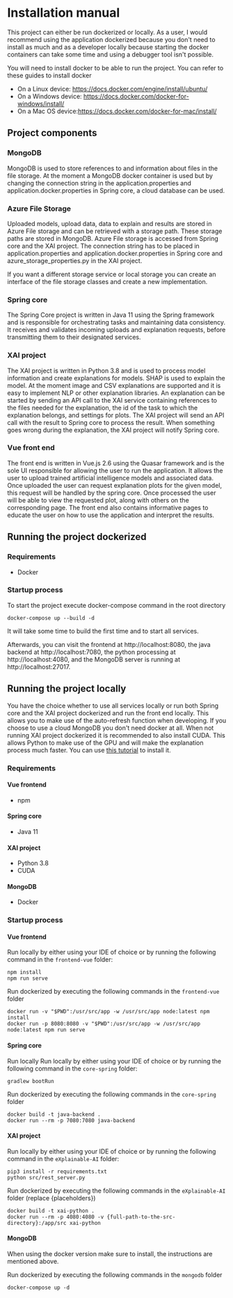 # Installation manual

This project can either be run dockerized or locally. As a user, I would recommend using the application dockerized because you don't need to install as much and as a developer locally because starting the docker containers can take some time and using a debugger tool isn't possible.

You will need to install docker to be able to run the project. You can refer to these guides to install docker
- On a Linux device: https://docs.docker.com/engine/install/ubuntu/
- On a Windows device: https://docs.docker.com/docker-for-windows/install/
- On a Mac OS device:https://docs.docker.com/docker-for-mac/install/

## Project components

### MongoDB
MongoDB is used to store references to and information about files in the file storage. At the moment a MongoDB docker container is used but by changing the connection string in the application.properties and application.docker.properties in Spring core, a cloud database can be used.

### Azure File Storage
Uploaded models, upload data, data to explain and results are stored in Azure File storage and can be retrieved with a storage path. These storage paths are stored in MongoDB. Azure File storage is accessed from Spring core and the XAI project. The connection string has to be placed in application.properties and application.docker.properties in Spring core and azure_storage_properties.py in the XAI project. 

If you want a different storage service or local storage you can create an interface of the file storage classes and create a new implementation.

### Spring core
The Spring Core project is written in Java 11 using the Spring framework and is responsible for orchestrating tasks and maintaining data consistency. It receives and validates incoming uploads and explanation requests, before transmitting them to their designated services.

### XAI project 
The XAI project is written in Python 3.8 and is used to process model information and create explanations for models. SHAP is used to explain the model. At the moment image and CSV explanations are supported and it is easy to implement NLP or other explanation libraries. An explanation can be started by sending an API call to the XAI service containing references to the files needed for the explanation, the id of the task to which the explanation belongs, and settings for plots. The XAI project will send an API call with the result to Spring core to process the result. When something goes wrong during the explanation, the XAI project will notify Spring core.

### Vue front end
The front end is written in Vue.js 2.6 using the Quasar framework and is the sole UI responsible for allowing the user to run the application. It allows the user to upload trained artificial intelligence models and associated data. Once uploaded the user can request explanation plots for the given model, this request will be handled by the spring core. Once processed the user will be able to view the requested plot, along with others on the corresponding page. The front end also contains informative pages to educate the user on how to use the application and interpret the results.

## Running the project dockerized

### Requirements
- Docker

### Startup process
To start the project execute docker-compose command in the root directory
```
docker-compose up --build -d
```
It will take some time to build the first time and to start all services.

Afterwards, you can visit the frontend at http:/<span>/localhost:8080, the java backend at http:/<span>/localhost:7080, the python processing at http:/<span>/localhost:4080, and the MongoDB server is running at http:/<span>/localhost:27017. 

## Running the project locally

You have the choice whether to use all services locally or run both Spring core and the XAI project dockerized and run the front end locally. This allows you to make use of the auto-refresh function when developing. If you choose to use a cloud MongoDB you don't need docker at all. When not running XAI project dockerized it is recommended to also install CUDA. This allows Python to make use of the GPU and will make the explanation process much faster. You can use [this tutorial](https://www.tensorflow.org/install/gpu) to install it.

### Requirements
#### Vue frontend
- npm
#### Spring core
- Java 11
#### XAI project
- Python 3.8
- CUDA
#### MongoDB
- Docker

### Startup process
#### Vue frontend
Run locally by either using your IDE of choice or by running the following command in the `frontend-vue` folder:
```
npm install
npm run serve
```
Run dockerized by executing the following commands in the `frontend-vue` folder
```
docker run -v "$PWD":/usr/src/app -w /usr/src/app node:latest npm install
docker run -p 8080:8080 -v "$PWD":/usr/src/app -w /usr/src/app node:latest npm run serve
```

#### Spring core
Run locally 
Run locally by either using your IDE of choice or by running the following command in the `core-spring` folder:
```
gradlew bootRun
```
Run dockerized by executing the following commands in the `core-spring` folder

```
docker build -t java-backend . 
docker run --rm -p 7080:7080 java-backend
```
#### XAI project
Run locally by either using your IDE of choice or by running the following command in the `eXplainable-AI` folder:
```
pip3 install -r requirements.txt
python src/rest_server.py
```
Run dockerized by executing the following commands in the `eXplainable-AI` folder (replace {placeholders})
```
docker build -t xai-python .
docker run --rm -p 4080:4080 -v {full-path-to-the-src-directory}:/app/src xai-python
```
#### MongoDB
When using the docker version make sure to install, the instructions are mentioned above.

Run dockerized by executing the following commands in the `mongodb` folder
```
docker-compose up -d
```